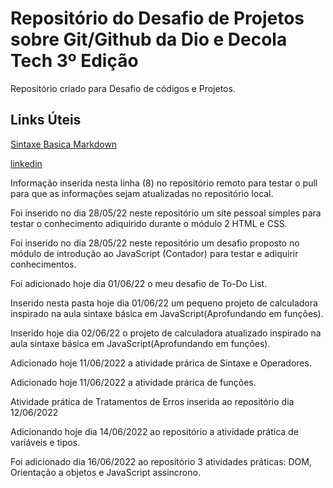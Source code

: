# Repositório do Desafio de Projetos sobre Git/Github da Dio e Decola Tech 3º Edição
Repositório criado para Desafio de códigos e Projetos.


## Links Úteis
[Sintaxe  Basica Markdown](https://www.markdownguide.org/basic-syntax/)


[linkedin](https://www.linkedin.com/in/fabio-luiz-teixeira-navarro-539457a3/)

Informação inserida nesta linha (8) no repositório remoto para testar o pull para que as informações sejam atualizadas no repositório local.

Foi inserido no dia 28/05/22 neste repositório um site pessoal simples para testar o conhecimento adiquirido durante o módulo 2 HTML e CSS.

Foi inserido no dia 28/05/22 neste repositório um desafio proposto no módulo de introdução ao JavaScript (Contador) para testar e adiquirir conhecimentos.

Foi adicionado hoje dia 01/06/22 o meu desafio de To-Do List.

Inserido nesta pasta hoje dia 01/06/22 um pequeno projeto de calculadora inspirado na aula sintaxe básica em JavaScript(Aprofundando em funções).

Inserido hoje dia 02/06/22 o projeto de calculadora atualizado inspirado na aula sintaxe básica em JavaScript(Aprofundando em funções).

Adicionado hoje 11/06/2022 a atividade prárica de Sintaxe e Operadores.


Adicionado hoje 11/06/2022 a atividade prárica de funções.

Atividade prática de Tratamentos de Erros inserida ao repositório dia 12/06/2022

Adicionando hoje dia 14/06/2022 ao repositório a atividade prática de variáveis e tipos.

Foi adicionado dia 16/06/2022 ao repositório 3 atividades práticas: DOM,  Orientação a objetos e JavaScript assincrono.




